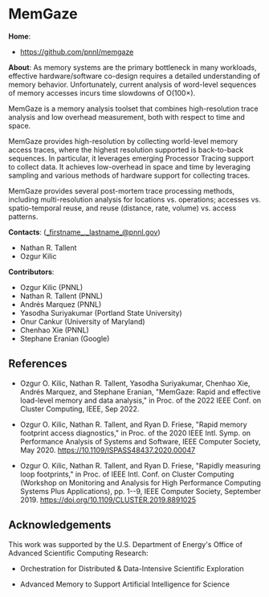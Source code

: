 <!-- -*-Mode: markdown;-*- -->
<!-- $Id$ -->

MemGaze
=============================================================================

**Home**:
  - https://github.com/pnnl/memgaze


**About**: As memory systems are the primary bottleneck in many
workloads, effective hardware/software co-design requires a detailed
understanding of memory behavior. Unfortunately, current analysis of
word-level sequences of memory accesses incurs time slowdowns of
O(100×).

MemGaze is a memory analysis toolset that combines high-resolution
trace analysis and low overhead measurement, both with respect to time
and space.

MemGaze provides high-resolution by collecting world-level memory
access traces, where the highest resolution supported is back-to-back
sequences. In particular, it leverages emerging Processor Tracing
support to collect data. It achieves low-overhead in space and time by
leveraging sampling and various methods of hardware support for
collecting traces.

MemGaze provides several post-mortem trace processing methods,
including multi-resolution analysis for locations vs. operations;
accesses vs. spatio-temporal reuse, and reuse (distance, rate, volume)
vs. access patterns.


**Contacts**: (_firstname_._lastname_@pnnl.gov)
  - Nathan R. Tallent
  - Ozgur Kilic


**Contributors**:
  - Ozgur Kilic (PNNL)
  - Nathan R. Tallent (PNNL)
  - Andrés Marquez (PNNL)
  - Yasodha Suriyakumar (Portland State University)
  - Onur Cankur (University of Maryland)
  - Chenhao Xie (PNNL)
  - Stephane Eranian (Google)


References
-----------------------------------------------------------------------------

* Ozgur O. Kilic, Nathan R. Tallent, Yasodha Suriyakumar, Chenhao Xie, Andrés Marquez, and Stephane Eranian, "MemGaze: Rapid and effective load-level memory and data analysis," in Proc. of the 2022 IEEE Conf. on Cluster Computing, IEEE, Sep 2022.

* Ozgur O. Kilic, Nathan R. Tallent, and Ryan D. Friese, "Rapid memory footprint access diagnostics," in Proc. of the 2020 IEEE Intl. Symp. on Performance Analysis of Systems and Software, IEEE Computer Society, May 2020. <https://10.1109/ISPASS48437.2020.00047>

* Ozgur O. Kilic, Nathan R. Tallent, and Ryan D. Friese, "Rapidly measuring loop footprints," in Proc. of IEEE Intl. Conf. on Cluster Computing (Workshop on Monitoring and Analysis for High Performance Computing Systems Plus Applications), pp. 1--9, IEEE Computer Society, September 2019. https://doi.org/10.1109/CLUSTER.2019.8891025


Acknowledgements
-----------------------------------------------------------------------------

This work was supported by the U.S. Department of Energy's Office of
Advanced Scientific Computing Research:

- Orchestration for Distributed & Data-Intensive Scientific Exploration

- Advanced Memory to Support Artificial Intelligence for Science

